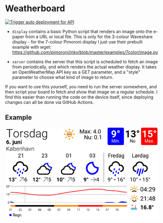# Weatherboard

[![Trigger auto deployment for API](https://github.com/svopper/weatherboard/actions/workflows/weatherboard-api-ca-AutoDeployTrigger.yml/badge.svg)](https://github.com/svopper/weatherboard/actions/workflows/weatherboard-api-ca-AutoDeployTrigger.yml)

- `display` contains a basic Python script that renders an image onto the e-paper from a URL or local file. This is only for the 3-colour Waveshare display - for the 7-colour Pimoroni display I just use their prebuilt example with wget: https://github.com/pimoroni/inky/blob/master/examples/7color/image.py

- `server` contains the server that this script is scheduled to fetch an image from periodically, and which renders the actual weather display. It takes an OpenWeatherMap API key as a GET parameter, and a "style" parameter to choose what kind of image to return.

If you want to use this yourself, you need to run the server somewhere, and then script your board to fetch and show that image on a regular schedule. I find this easier than running the code on the device itself, since deploying changes can all be done via GitHub Actions.

## Example
![Example of image](./example.png)